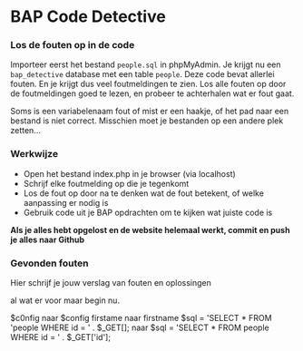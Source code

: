 # BAP Code Detective

### Los de fouten op in de code

Importeer eerst het bestand `people.sql` in phpMyAdmin. Je krijgt nu een `bap_detective` database met een table `people`.
Deze code bevat allerlei fouten. En je krijgt dus veel foutmeldingen te zien.
Los alle fouten op door de foutmeldingen goed te lezen, en probeer te achterhalen wat er fout gaat.

Soms is een variabelenaam fout of mist er een haakje, of het pad naar een bestand is niet correct. Misschien moet je bestanden op een andere plek zetten...

### Werkwijze

- Open het bestand index.php in je browser (via localhost)
- Schrijf elke foutmelding op die je tegenkomt
- Los de fout op door na te denken wat de fout betekent, of welke aanpassing er nodig is
- Gebruik code uit je BAP opdrachten om te kijken wat juiste code is

**Als je alles hebt opgelost en de website helemaal werkt, commit en push je alles naar Github**

### Gevonden fouten

Hier schrijf je jouw verslag van fouten en oplossingen

al wat er voor maar begin nu.

$c0nfig naar $config
firstame naar firstname
$sql = 'SELECT * FROM 'people WHERE id = ' . $\_GET[]; naar $sql = 'SELECT * FROM people WHERE id = ' . $\_GET['id'];

